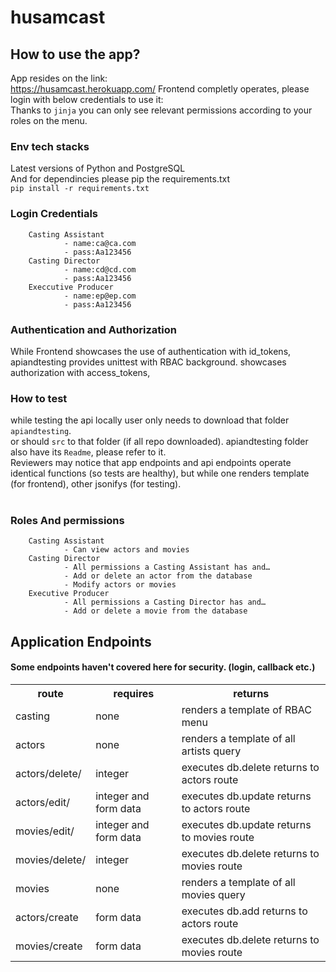 # husamcast
## How to use the app?
App resides on the link: <br>
https://husamcast.herokuapp.com/
Frontend completly operates, please login with below credentials to use it:<br>
Thanks to `jinja` you can only see relevant permissions according to your roles on the menu.<br>

### Env tech stacks
Latest versions of Python and PostgreSQL <br>
And for dependincies please pip the requirements.txt <br>
`pip install -r requirements.txt`

### Login Credentials<br>
        Casting Assistant
                - name:ca@ca.com
                - pass:Aa123456
        Casting Director
                - name:cd@cd.com
                - pass:Aa123456
        Execcutive Producer
                - name:ep@ep.com
                - pass:Aa123456
        
 
### Authentication and Authorization
While Frontend showcases the use of authentication with id_tokens,<br>
apiandtesting provides unittest with RBAC background. showcases authorization with access_tokens,<br>

### How to test
while testing the api locally user only needs to download that folder `apiandtesting`.<br>
or should `src` to that folder (if all repo downloaded). apiandtesting folder also have its `Readme`, please refer to it.<br>
Reviewers may notice that app endpoints and api endpoints operate identical functions (so tests are healthy), but while one renders template (for frontend), other jsonifys (for testing).<br><br>

### Roles And permissions<br>
        Casting Assistant
                - Can view actors and movies
        Casting Director
                - All permissions a Casting Assistant has and…
                - Add or delete an actor from the database
                - Modify actors or movies
        Executive Producer
                - All permissions a Casting Director has and…
                - Add or delete a movie from the database
                


<h2>Application Endpoints</h2>
<h4>Some endpoints haven't covered here for security. (login, callback etc.)</h4>
<table>
    <tr>
      <th>route</th>
      <th>requires</th>
      <th>returns</th>
    </tr>
          <tr>
     <td>casting</td>
      <td>none</td>
      <td>renders a template of RBAC menu</td>
    </tr>
          <tr>
     <td>actors</td>
      <td>none</td>
      <td>renders a template of all artists query</td>
    </tr>
          <tr>
     <td>actors/delete/</td>
      <td>integer</td>
      <td>executes db.delete returns to actors route</td>
    </tr>
          <tr>
     <td>actors/edit/</td>
      <td>integer and form data</td>
      <td>executes db.update returns to actors route</td>
    </tr>
          <tr>
     <td>movies/edit/</td>
      <td>integer and form data</td>
      <td>executes db.update returns to movies route</td>
    </tr>
          <tr>
     <td>movies/delete/</td>
      <td>integer</td>
      <td>executes db.delete returns to movies route</td>
    </tr>
          <tr>
     <td>movies</td>
      <td>none</td>
      <td>renders a template of all movies query</td>
    </tr>
    <tr>
     <td>actors/create</td>
      <td>form data</td>
      <td>executes db.add returns to actors route</td>
    </tr>
    <tr>
        <td>movies/create</td>
         <td>form data</td>
         <td>executes db.delete returns to movies route</td>
       </tr>
  </table>
